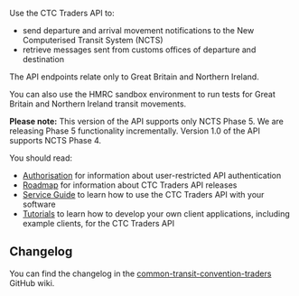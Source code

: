Use the CTC Traders API to:

- send departure and arrival movement notifications to the New Computerised Transit System (NCTS)
- retrieve messages sent from customs offices of departure and destination

The API endpoints relate only to Great Britain and Northern Ireland.

You can also use the HMRC sandbox environment to run tests for Great Britain and Northern Ireland transit movements.

**Please note:** This version of the API supports only NCTS Phase 5. We are releasing Phase 5 functionality incrementally. Version 1.0 of the API supports NCTS Phase 4.

You should read:

- [Authorisation](/api-documentation/docs/authorisation/user-restricted-endpoints) for information about user-restricted API authentication
- [Roadmap](/roadmaps/common-transit-convention-traders-roadmap/) for information about CTC Traders API releases
- [Service Guide](/guides/ctc-traders-phase5-service-guide) to learn how to use the CTC Traders API with your software
- [Tutorials](/api-documentation/docs/tutorials) to learn how to develop your own client applications, including example clients, for the CTC Traders API

## Changelog

You can find the changelog in the [common-transit-convention-traders](https://github.com/hmrc/common-transit-convention-traders/wiki/CTC-Traders-API-v2.0-changelog) GitHub wiki.
